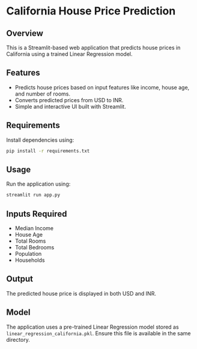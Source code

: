 # California House Price Prediction

## Overview
This is a Streamlit-based web application that predicts house prices in California using a trained Linear Regression model.

## Features
- Predicts house prices based on input features like income, house age, and number of rooms.
- Converts predicted prices from USD to INR.
- Simple and interactive UI built with Streamlit.

## Requirements
Install dependencies using:
```sh
pip install -r requirements.txt
```

## Usage
Run the application using:
```sh
streamlit run app.py
```

## Inputs Required
- Median Income
- House Age
- Total Rooms
- Total Bedrooms
- Population
- Households

## Output
The predicted house price is displayed in both USD and INR.

## Model
The application uses a pre-trained Linear Regression model stored as `linear_regression_california.pkl`. Ensure this file is available in the same directory.



